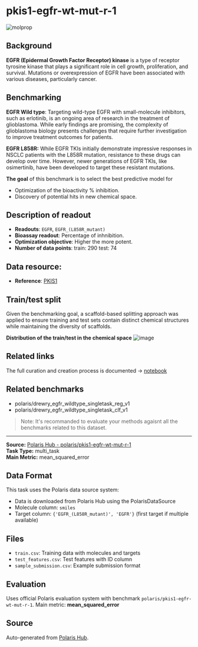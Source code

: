 # pkis1-egfr-wt-mut-r-1

![molprop](https://storage.googleapis.com/polaris-public/icons/icons8-fox-60-kinases.png)


## Background
**EGFR (Epidermal Growth Factor Receptor) kinase** is a type of receptor tyrosine kinase that plays a significant role in cell growth, proliferation, and survival. Mutations or overexpression of EGFR have been associated with various diseases, particularly cancer.

## Benchmarking
 **EGFR Wild type**:  Targeting wild-type EGFR with small-molecule inhibitors, such as erlotinib, is an ongoing area of research in the treatment of glioblastoma. While early findings are promising, the complexity of glioblastoma biology presents challenges that require further investigation to improve treatment outcomes for patients.

 **EGFR L858R:** While EGFR TKIs initially demonstrate impressive responses in NSCLC patients with the L858R mutation, resistance to these drugs can develop over time. However, newer generations of EGFR TKIs, like osimertinib, have been developed to target these resistant mutations.

**The goal** of this benchmark is to select the best predictive model for 
- Optimization of the bioactivity % inhibition.
- Discovery of potential hits in new chemical space.

## Description of readout 
- **Readouts**: `EGFR`, `EGFR_(L858R_mutant)`
- **Bioassay readout**: Percentage of inhnibition.
- **Optimization objective**: Higher the more potent.
- **Number of data points**: train:  290 test:  74

## Data resource: 
- **Reference**: [PKIS1](https://pubmed.ncbi.nlm.nih.gov/26501955)


## Train/test split
Given the benchmarking goal, a scaffold-based splitting approach was applied to ensure training and test sets contain distinct chemical structures while maintaining the diversity of scaffolds.

**Distribution of the train/test in the chemical space**
![image](https://storage.googleapis.com/polaris-public/datasets/kinases/egfr/figures/egfr_wt_l858r_v1_tnse_scaffold_split.png)


## Related links
The full curation and creation process is documented -> [notebook](https://github.com/polaris-hub/polaris-recipes/blob/main/03_Kinases/EGFR)

## Related benchmarks
- polaris/drewry_egfr_wildtype_singletask_reg_v1
- polaris/drewry_egfr_wildtype_singletask_clf_v1
> Note: It's recommanded to evaluate your methods agaisnt all the benchmarks related to this dataset. 


---

**Source:** [Polaris Hub - polaris/pkis1-egfr-wt-mut-r-1](https://polarishub.io)  
**Task Type:** multi_task  
**Main Metric:** mean_squared_error

## Data Format

This task uses the Polaris data source system:
- Data is downloaded from Polaris Hub using the PolarisDataSource
- Molecule column: `smiles`
- Target column: `{'EGFR_(L858R_mutant)', 'EGFR'}` (first target if multiple available)

## Files

- `train.csv`: Training data with molecules and targets
- `test_features.csv`: Test features with ID column
- `sample_submission.csv`: Example submission format

## Evaluation

Uses official Polaris evaluation system with benchmark `polaris/pkis1-egfr-wt-mut-r-1`.
Main metric: **mean_squared_error**

## Source

Auto-generated from [Polaris Hub](https://polarishub.io/).
